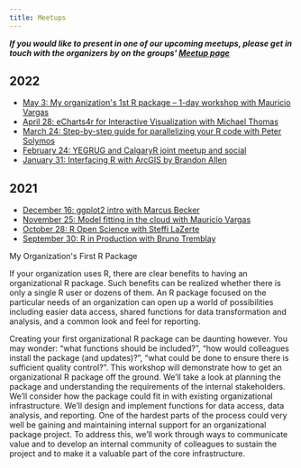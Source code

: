 ```yaml
---
title: Meetups
---
```


***If you would like to present in one of our upcoming meetups, please get in touch with the organizers by on the groups' [Meetup page](https://www.meetup.com/edmonton-r-user-group-yegrug/)***

## 2022

- [May 3: My organization's 1st R package &ndash; 1-day workshop with Mauricio Vargas](2022-05-03)
- [April 28: eCharts4r for Interactive Visualization with Michael Thomas](2022-04-28)
- [March 24: Step-by-step guide for parallelizing your R code with Peter Solymos](2022-03-24)
- [February 24: YEGRUG and CalgaryR joint meetup and social](2022-02-24)
- [January 31: Interfacing R with ArcGIS by Brandon Allen](2022-01-31)

## 2021

- [December 16: ggplot2 intro with Marcus Becker](2021-12-16)
- [November 25: Model fitting in the cloud with Mauricio Vargas](2021-11-25)
- [October 28: R Open Science with Steffi LaZerte](2021-10-28)
- [September 30: R in Production with Bruno Tremblay](2021-09-30)

My Organization's First R Package

If your organization uses R, there are clear benefits to having an organizational R package. Such benefits can be realized whether there is only a single R user or dozens of them. An R package focused on the particular needs of an organization can open up a world of possibilities including easier data access, shared functions for data transformation and analysis, and a common look and feel for reporting.

Creating your first organizational R package can be daunting however. You may wonder: “what functions should be included?”, “how would colleagues install the package (and updates)?”, “what could be done to ensure there is sufficient quality control?”. This workshop will demonstrate how to get an organizational R package off the ground. We’ll take a look at planning the package and understanding the requirements of the internal stakeholders. We’ll consider how the package could fit in with existing organizational infrastructure. We’ll design and implement functions for data access, data analysis, and reporting. One of the hardest parts of the process could very well be gaining and maintaining internal support for an organizational package project. To address this, we’ll work through ways to communicate value and to develop an internal community of colleagues to sustain the project and to make it a valuable part of the core infrastructure.
